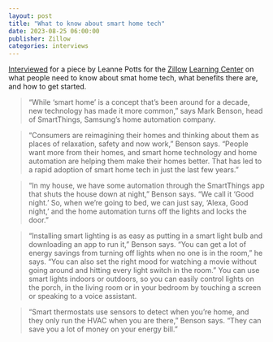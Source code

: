 ```yaml
---
layout: post
title: "What to know about smart home tech"
date: 2023-08-25 06:00:00
publisher: Zillow
categories: interviews
---
```


[Interviewed][ln1] for a piece by Leanne Potts for the [Zillow][ln2] [Learning Center][ln3] on what people need to know about smat home tech, what benefits there are, and how to get started.

> “While ‘smart home’ is a concept that’s been around for a decade, new technology has made it more common,” says Mark Benson, head of SmartThings, Samsung’s home automation company.

> “Consumers are reimagining their homes and thinking about them as places of relaxation, safety and now work,” Benson says. “People want more from their homes, and smart home technology and home automation are helping them make their homes better. That has led to a rapid adoption of smart home tech in just the last few years.”

> “In my house, we have some automation through the SmartThings app that shuts the house down at night,” Benson says. “We call it ‘Good night.’ So, when we’re going to bed, we can just say, ‘Alexa, Good night,’ and the home automation turns off the lights and locks the door.”

> “Installing smart lighting is as easy as putting in a smart light bulb and downloading an app to run it,” Benson says. “You can get a lot of energy savings from turning off lights when no one is in the room,” he says. “You can also set the right mood for watching a movie without going around and hitting every light switch in the room.” You can use smart lights indoors or outdoors, so you can easily control lights on the porch, in the living room or in your bedroom by touching a screen or speaking to a voice assistant.

> “Smart thermostats use sensors to detect when you’re home, and they only run the HVAC when you are there,” Benson says. “They can save you a lot of money on your energy bill.”

[ln1]: https://www.zillow.com/learn/smart-home-guide/ "What to know about smart home tech - Zillow" 
[ln2]: https://www.zillow.com/ "Zillow"
[ln3]: https://www.zillow.com/learn/ "Zillow Learning Center"

